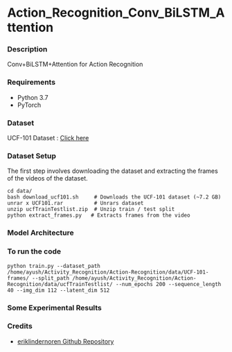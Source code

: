 # Action_Recognition_Conv_BiLSTM_Attention

### Description
Conv+BiLSTM+Attention for Action Recognition

### Requirements
* Python 3.7
* PyTorch


### Dataset
UCF-101 Dataset : [Click here](https://www.crcv.ucf.edu/data/UCF101.php)

### Dataset Setup
The first step involves downloading the dataset and extracting the frames of the videos of the dataset.
```
cd data/              
bash download_ucf101.sh     # Downloads the UCF-101 dataset (~7.2 GB)
unrar x UCF101.rar          # Unrars dataset
unzip ucfTrainTestlist.zip  # Unzip train / test split
python extract_frames.py   # Extracts frames from the video 
```

### Model Architecture

### To run the code
```
python train.py --dataset_path /home/ayush/Activity_Recognition/Action-Recognition/data/UCF-101-frames/ --split_path /home/ayush/Activity_Recognition/Action-Recognition/data/ucfTrainTestlist/ --num_epochs 200 --sequence_length 40 --img_dim 112 --latent_dim 512
```

### Some Experimental Results

### Credits
* [eriklindernoren Github Repository](https://github.com/eriklindernoren/Action-Recognition)
